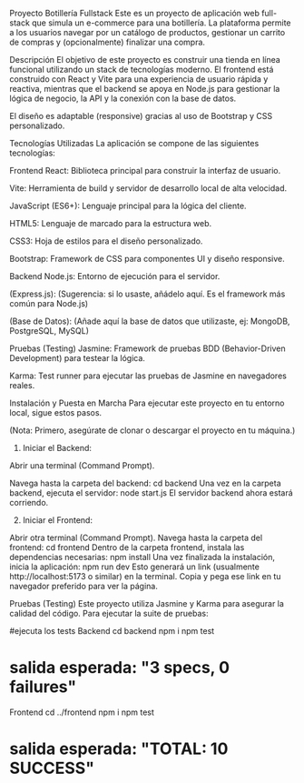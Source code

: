 Proyecto Botillería Fullstack
Este es un proyecto de aplicación web full-stack que simula un e-commerce para una botillería. La plataforma permite a los usuarios navegar por un catálogo de productos, gestionar un carrito de compras y (opcionalmente) finalizar una compra.

Descripción
El objetivo de este proyecto es construir una tienda en línea funcional utilizando un stack de tecnologías moderno. El frontend está construido con React y Vite para una experiencia de usuario rápida y reactiva, mientras que el backend se apoya en Node.js para gestionar la lógica de negocio, la API y la conexión con la base de datos.

El diseño es adaptable (responsive) gracias al uso de Bootstrap y CSS personalizado.

Tecnologías Utilizadas
La aplicación se compone de las siguientes tecnologías:

Frontend
React: Biblioteca principal para construir la interfaz de usuario.

Vite: Herramienta de build y servidor de desarrollo local de alta velocidad.

JavaScript (ES6+): Lenguaje principal para la lógica del cliente.

HTML5: Lenguaje de marcado para la estructura web.

CSS3: Hoja de estilos para el diseño personalizado.

Bootstrap: Framework de CSS para componentes UI y diseño responsive.

Backend
Node.js: Entorno de ejecución para el servidor.

(Express.js): (Sugerencia: si lo usaste, añádelo aquí. Es el framework más común para Node.js)

(Base de Datos): (Añade aquí la base de datos que utilizaste, ej: MongoDB, PostgreSQL, MySQL)

Pruebas (Testing)
Jasmine: Framework de pruebas BDD (Behavior-Driven Development) para testear la lógica.

Karma: Test runner para ejecutar las pruebas de Jasmine en navegadores reales.

Instalación y Puesta en Marcha
Para ejecutar este proyecto en tu entorno local, sigue estos pasos.

(Nota: Primero, asegúrate de clonar o descargar el proyecto en tu máquina.)

1. Iniciar el Backend:

Abrir una terminal (Command Prompt).

Navega hasta la carpeta del backend:
cd backend
Una vez en la carpeta backend, ejecuta el servidor:
node start.js
El servidor backend ahora estará corriendo.

2. Iniciar el Frontend:

Abrir otra terminal (Command Prompt).
Navega hasta la carpeta del frontend:
cd frontend
Dentro de la carpeta frontend, instala las dependencias necesarias:
npm install
Una vez finalizada la instalación, inicia la aplicación:
npm run dev
Esto generará un link (usualmente http://localhost:5173 o similar) en la terminal.
Copia y pega ese link en tu navegador preferido para ver la página.

Pruebas (Testing)
Este proyecto utiliza Jasmine y Karma para asegurar la calidad del código.
Para ejecutar la suite de pruebas:

#ejecuta los tests
Backend
cd backend
npm i
npm test
# salida esperada: "3 specs, 0 failures"

Frontend
cd ../frontend
npm i
npm test
# salida esperada: "TOTAL: 10 SUCCESS"



